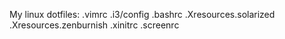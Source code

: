 My linux dotfiles:
.vimrc
.i3/config
.bashrc
.Xresources.solarized
.Xresources.zenburnish
.xinitrc
.screenrc
